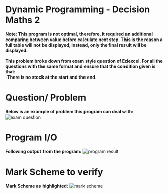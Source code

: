 # Dynamic Programming - Decision Maths 2
**Note: This program is not optimal, therefore, it required an additional comparing between value before calculate next step. This is the reason a full table will not be displayed, instead, only the final result will be displayed.**</br></br>
**This problem broke down from exam style question of Edexcel. For all the questions with the same format and ensure that the condition given is that:**</br>
**-There is no stock at the start and the end.**</br>
# Question/ Problem
**Below is an example of problem this program can deal with:**
![exam question](https://user-images.githubusercontent.com/80685605/152623955-d1ca8e4c-f0a8-483a-8843-96cc888d86cd.png)
# Program I/O
**Following output from the program:**
![program result](https://user-images.githubusercontent.com/80685605/152624110-0c6d297b-31a4-4718-9ddb-ce9308f10084.png)
# Mark Scheme to verify
**Mark Scheme as highlighted:**
![mark scheme](https://user-images.githubusercontent.com/80685605/152624114-eaee1cd4-73c6-44c0-be18-f9371e6adbc7.png)
